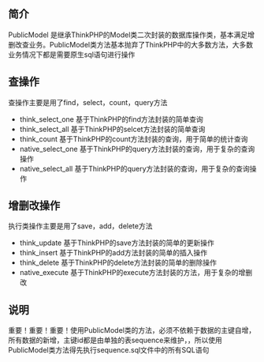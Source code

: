 ﻿## 简介

PublicModel 是继承ThinkPHP的Model类二次封装的数据库操作类，基本满足增删改查业务。PublicModel类方法基本抛弃了ThinkPHP中的大多数方法，大多数业务情况下都是需要原生sql语句进行操作

## 查操作

查操作主要是用了find，select，count，query方法

*  think_select_one 基于ThinkPHP的find方法封装的简单查询
*  think_select_all 基于ThinkPHP的selcet方法封装的简单查询
*  think_count 基于ThinkPHP的count方法封装的查询，用于简单的统计查询
*  native_select_one 基于ThinkPHP的query方法封装的查询，用于复杂的查询操作
*  native_select_all 基于ThinkPHP的query方法封装的查询，用于复杂的查询操作

## 增删改操作

执行类操作主要是用了save，add，delete方法

*  think_update 基于ThinkPHP的save方法封装的简单的更新操作
*  think_insert 基于ThinkPHP的add方法封装的简单的插入操作
*  think_delete 基于ThinkPHP的delete方法封装的简单的删除操作
*  native_execute 基于ThinkPHP的execute方法封装的方法，用于复杂的增删改

## 说明
重要！重要！重要！使用PublicModel类的方法，必须不依赖于数据的主键自增，所有数据的新增，主键id都是由单独的表sequence来维护，，所以使用PublicModel类方法得先执行sequence.sql文件中的所有SQL语句
